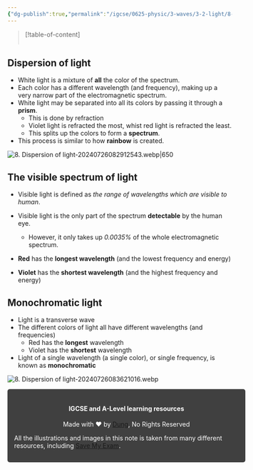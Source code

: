 ```yaml
---
{"dg-publish":true,"permalink":"/igcse/0625-physic/3-waves/3-2-light/8-dispersion-of-light/"}
---
```


> [!table-of-content]
> ```table-of-contents
> ```

## Dispersion of light
- White light is a mixture of **all** the color of the spectrum.
- Each color has a different wavelength (and frequency), making up a very narrow part of the electromagnetic spectrum.
- White light may be separated into all its colors by passing it through a **prism**.
	- This is done by refraction
	- Violet light is refracted the most, whist red light is refracted the least.
	- This splits up the colors to form a **spectrum**.
- This process is similar to how **rainbow** is created.

![8. Dispersion of light-20240726082912543.webp|650](/img/user/IGCSE/0625%20-%20Physic/3.%20Waves/3.2.%20Light/Resources/8.%20Dispersion%20of%20light-20240726082912543.webp)

## The visible spectrum of light
- Visible light is defined as *the range of wavelengths which are visible to human*.
- Visible light is the only part of the spectrum **detectable** by the human eye.
	- However, it only takes up *0.0035%* of the whole electromagnetic spectrum.

- **Red** has the **longest wavelength** (and the lowest frequency and energy)
- **Violet** has the **shortest wavelength** (and the highest frequency and energy)

## Monochromatic light
- Light is a transverse wave
- The different colors of light all have different wavelengths (and frequencies)
    - Red has the **longest** wavelength
    - Violet has the **shortest** wavelength
- Light of a single wavelength (a single color), or single frequency, is known as **monochromatic**

![8. Dispersion of light-20240726083621016.webp](/img/user/IGCSE/0625%20-%20Physic/3.%20Waves/3.2.%20Light/Resources/8.%20Dispersion%20of%20light-20240726083621016.webp)


<div class="transclusion internal-embed is-loaded"><div class="markdown-embed">




<div style="background-color: #404040; padding:15px; border-radius: 5px; color: #fff; width: 100%">
<h4 style="text-align: center">IGCSE and A-Level learning resources</h4>
<p style="text-align: center">Made with ♥ by <a href="https://www.facebook.com/luong.tuandung.3/" target="_blank">Dung</a>, No Rights Reserved</p>
<p>All the illustrations and images in this note is taken from many different resources, including <a href="https://www.savemyexams.com/" target="_blank">Save My Exam</a>.</p>
</div>

</div></div>
